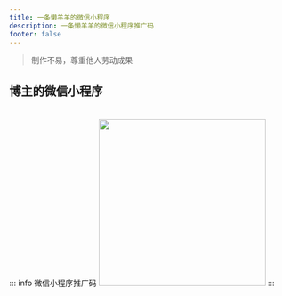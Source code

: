 ```yaml
---
title: 一条懒羊羊的微信小程序
description: 一条懒羊羊的微信小程序推广码
footer: false
---
```


> 制作不易，尊重他人劳动成果

## 博主的微信小程序

::: info 微信小程序推广码
<img src="/public/image/wechatCode.png" class="code-1"/>
:::


<style scoped>
    .code-1 {
        margin: 20px 0;
        width: 300px;
    }
</style>